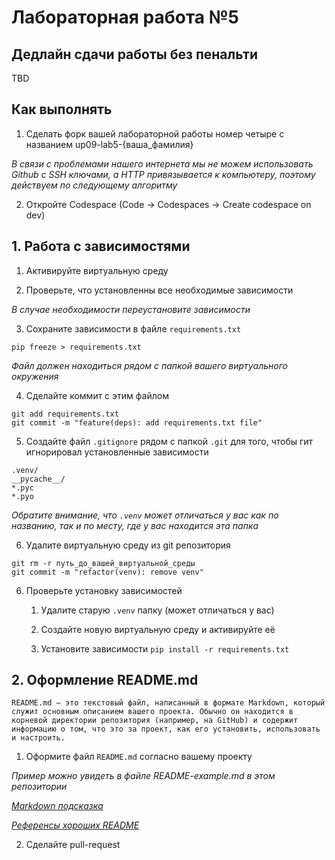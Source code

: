 # Лабораторная работа №5

## Дедлайн сдачи работы без пенальти

TBD

## Как выполнять

1. Сделать форк вашей лабораторной работы номер четыре с названием up09-lab5-{ваша_фамилия}

_В связи с проблемами нашего интернета мы не можем использовать Github с SSH ключами, а HTTP привязывается к компьютеру, поэтому действуем по следующему алгоритму_

2. Откройте Codespace (Code -> Codespaces -> Create codespace on dev)

## 1. Работа с зависимостями

1. Активируйте виртуальную среду

2. Проверьте, что установленны все необходимые зависимости

_В случае необходимости переустановите зависимости_

3. Сохраните зависимости в файле `requirements.txt`

```
pip freeze > requirements.txt
```

_Файл должен находиться рядом с папкой вашего виртуального окружения_

4. Сделайте коммит с этим файлом

```
git add requirements.txt
git commit -m "feature(deps): add requirements.txt file"
```

5. Создайте файл `.gitignore` рядом с папкой `.git` для того, чтобы гит игнорировал установленные зависимости

```
.venv/
__pycache__/
*.pyc
*.pyo
```

_Обратите внимание, что `.venv` может отличаться у вас как по названию, так и по месту, где у вас находится эта папка_

6. Удалите виртуальную среду из git репозитория

```
git rm -r путь_до_вашей_виртуальной_среды
git commit -m "refactor(venv): remove venv"
```

6. Проверьте установку зависимостей

    1. Удалите старую `.venv` папку (может отличаться у вас)

    2. Создайте новую виртуальную среду и активируйте её

    3. Установите зависимости `pip install -r requirements.txt`

## 2. Оформление README.md

    README.md — это текстовый файл, написанный в формате Markdown, который служит основным описанием вашего проекта. Обычно он находится в корневой директории репозитория (например, на GitHub) и содержит информацию о том, что это за проект, как его установить, использовать и настроить.

1. Оформите файл `README.md` согласно вашему проекту

_Пример можно увидеть в файле README-example.md в этом репозитории_

_[Markdown подсказка](https://learnxinyminutes.com/ru/markdown/)_

_[Референсы хороших README](https://github.com/matiassingers/awesome-readme)_

2. Сделайте pull-request
